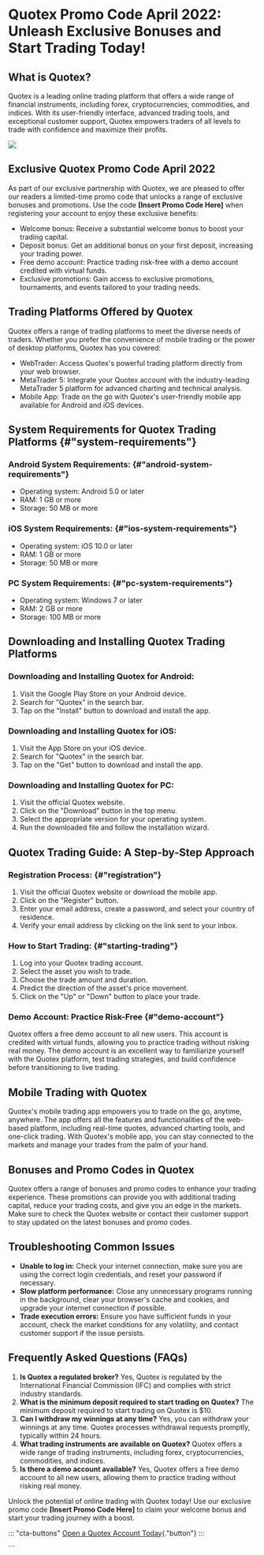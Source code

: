 # Quotex Promo Code April 2022: Unleash Exclusive Bonuses and Start Trading Today!

## What is Quotex?

Quotex is a leading online trading platform that offers a wide range of
financial instruments, including forex, cryptocurrencies, commodities,
and indices. With its user-friendly interface, advanced trading tools,
and exceptional customer support, Quotex empowers traders of all levels
to trade with confidence and maximize their profits.

[![](https://static.quotex.io/files/4_en/300_250.jpg)](https://traff.sbs/brokerqxlid)

## Exclusive Quotex Promo Code April 2022

As part of our exclusive partnership with Quotex, we are pleased to
offer our readers a limited-time promo code that unlocks a range of
exclusive bonuses and promotions. Use the code **\[Insert Promo Code
Here\]** when registering your account to enjoy these exclusive
benefits:

-   Welcome bonus: Receive a substantial welcome bonus to boost your
    trading capital.
-   Deposit bonus: Get an additional bonus on your first deposit,
    increasing your trading power.
-   Free demo account: Practice trading risk-free with a demo account
    credited with virtual funds.
-   Exclusive promotions: Gain access to exclusive promotions,
    tournaments, and events tailored to your trading needs.

## Trading Platforms Offered by Quotex

Quotex offers a range of trading platforms to meet the diverse needs of
traders. Whether you prefer the convenience of mobile trading or the
power of desktop platforms, Quotex has you covered:

-   WebTrader: Access Quotex\'s powerful trading platform directly from
    your web browser.
-   MetaTrader 5: Integrate your Quotex account with the
    industry-leading MetaTrader 5 platform for advanced charting and
    technical analysis.
-   Mobile App: Trade on the go with Quotex\'s user-friendly mobile app
    available for Android and iOS devices.

## System Requirements for Quotex Trading Platforms {#"system-requirements"}

### Android System Requirements: {#"android-system-requirements"}

-   Operating system: Android 5.0 or later
-   RAM: 1 GB or more
-   Storage: 50 MB or more

### iOS System Requirements: {#"ios-system-requirements"}

-   Operating system: iOS 10.0 or later
-   RAM: 1 GB or more
-   Storage: 50 MB or more

### PC System Requirements: {#"pc-system-requirements"}

-   Operating system: Windows 7 or later
-   RAM: 2 GB or more
-   Storage: 100 MB or more

## Downloading and Installing Quotex Trading Platforms

### Downloading and Installing Quotex for Android:

1.  Visit the Google Play Store on your Android device.
2.  Search for "Quotex" in the search bar.
3.  Tap on the "Install" button to download and install the app.

### Downloading and Installing Quotex for iOS:

1.  Visit the App Store on your iOS device.
2.  Search for "Quotex" in the search bar.
3.  Tap on the "Get" button to download and install the app.

### Downloading and Installing Quotex for PC:

1.  Visit the official Quotex website.
2.  Click on the "Download" button in the top menu.
3.  Select the appropriate version for your operating system.
4.  Run the downloaded file and follow the installation wizard.

## Quotex Trading Guide: A Step-by-Step Approach

### Registration Process: {#"registration"}

1.  Visit the official Quotex website or download the mobile app.
2.  Click on the "Register" button.
3.  Enter your email address, create a password, and select your country
    of residence.
4.  Verify your email address by clicking on the link sent to your
    inbox.

### How to Start Trading: {#"starting-trading"}

1.  Log into your Quotex trading account.
2.  Select the asset you wish to trade.
3.  Choose the trade amount and duration.
4.  Predict the direction of the asset\'s price movement.
5.  Click on the "Up" or "Down" button to place your trade.

### Demo Account: Practice Risk-Free {#"demo-account"}

Quotex offers a free demo account to all new users. This account is
credited with virtual funds, allowing you to practice trading without
risking real money. The demo account is an excellent way to familiarize
yourself with the Quotex platform, test trading strategies, and build
confidence before transitioning to live trading.

## Mobile Trading with Quotex

Quotex\'s mobile trading app empowers you to trade on the go, anytime,
anywhere. The app offers all the features and functionalities of the
web-based platform, including real-time quotes, advanced charting tools,
and one-click trading. With Quotex\'s mobile app, you can stay connected
to the markets and manage your trades from the palm of your hand.

## Bonuses and Promo Codes in Quotex

Quotex offers a range of bonuses and promo codes to enhance your trading
experience. These promotions can provide you with additional trading
capital, reduce your trading costs, and give you an edge in the markets.
Make sure to check the Quotex website or contact their customer support
to stay updated on the latest bonuses and promo codes.

## Troubleshooting Common Issues

-   **Unable to log in:** Check your internet connection, make sure you
    are using the correct login credentials, and reset your password if
    necessary.
-   **Slow platform performance:** Close any unnecessary programs
    running in the background, clear your browser\'s cache and cookies,
    and upgrade your internet connection if possible.
-   **Trade execution errors:** Ensure you have sufficient funds in your
    account, check the market conditions for any volatility, and contact
    customer support if the issue persists.

## Frequently Asked Questions (FAQs)

1.  **Is Quotex a regulated broker?** Yes, Quotex is regulated by the
    International Financial Commission (IFC) and complies with strict
    industry standards.
2.  **What is the minimum deposit required to start trading on Quotex?**
    The minimum deposit required to start trading on Quotex is \$10.
3.  **Can I withdraw my winnings at any time?** Yes, you can withdraw
    your winnings at any time. Quotex processes withdrawal requests
    promptly, typically within 24 hours.
4.  **What trading instruments are available on Quotex?** Quotex offers
    a wide range of trading instruments, including forex,
    cryptocurrencies, commodities, and indices.
5.  **Is there a demo account available?** Yes, Quotex offers a free
    demo account to all new users, allowing them to practice trading
    without risking real money.

Unlock the potential of online trading with Quotex today! Use our
exclusive promo code **\[Insert Promo Code Here\]** to claim your
welcome bonus and start your trading journey with a boost.

::: \"cta-buttons\"
[Open a Quotex Account
Today](\%22https://traff.sbs/brokerqxsignup\%22){."button"}
:::

\`\`\`

